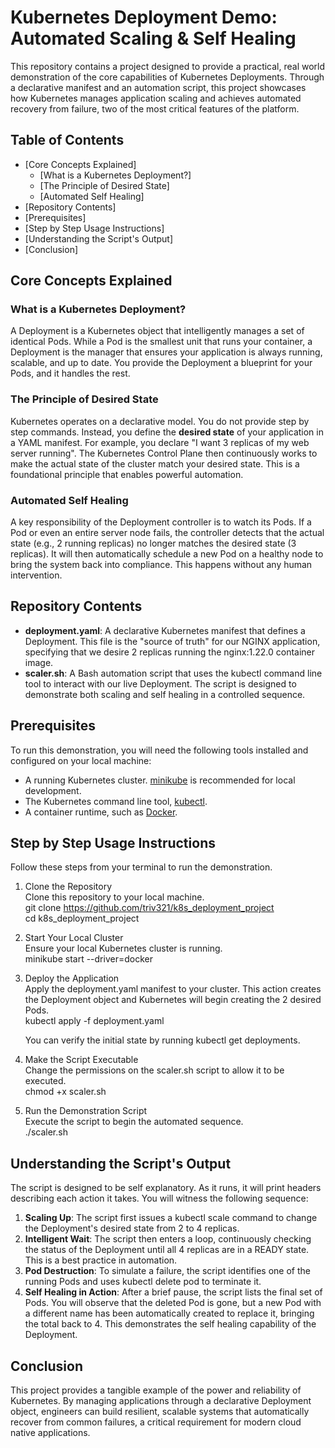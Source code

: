 # **Kubernetes Deployment Demo: Automated Scaling & Self Healing**

This repository contains a project designed to provide a practical, real world demonstration of the core capabilities of Kubernetes Deployments. Through a declarative manifest and an automation script, this project showcases how Kubernetes manages application scaling and achieves automated recovery from failure, two of the most critical features of the platform.

## **Table of Contents**

* [Core Concepts Explained] 
  * [What is a Kubernetes Deployment?]  
  * [The Principle of Desired State] 
  * [Automated Self Healing]  
* [Repository Contents]  
* [Prerequisites]  
* [Step by Step Usage Instructions]  
* [Understanding the Script's Output]  
* [Conclusion]

## **Core Concepts Explained**

### **What is a Kubernetes Deployment?**

A Deployment is a Kubernetes object that intelligently manages a set of identical Pods. While a Pod is the smallest unit that runs your container, a Deployment is the manager that ensures your application is always running, scalable, and up to date. You provide the Deployment a blueprint for your Pods, and it handles the rest.

### **The Principle of Desired State**

Kubernetes operates on a declarative model. You do not provide step by step commands. Instead, you define the **desired state** of your application in a YAML manifest. For example, you declare "I want 3 replicas of my web server running". The Kubernetes Control Plane then continuously works to make the actual state of the cluster match your desired state. This is a foundational principle that enables powerful automation.

### **Automated Self Healing**

A key responsibility of the Deployment controller is to watch its Pods. If a Pod or even an entire server node fails, the controller detects that the actual state (e.g., 2 running replicas) no longer matches the desired state (3 replicas). It will then automatically schedule a new Pod on a healthy node to bring the system back into compliance. This happens without any human intervention.

## **Repository Contents**

* **deployment.yaml**: A declarative Kubernetes manifest that defines a Deployment. This file is the "source of truth" for our NGINX application, specifying that we desire 2 replicas running the nginx:1.22.0 container image.  
* **scaler.sh**: A Bash automation script that uses the kubectl command line tool to interact with our live Deployment. The script is designed to demonstrate both scaling and self healing in a controlled sequence.

## **Prerequisites**

To run this demonstration, you will need the following tools installed and configured on your local machine:

* A running Kubernetes cluster. [minikube](https://minikube.sigs.k8s.io/docs/start/) is recommended for local development.  
* The Kubernetes command line tool, [kubectl](https://kubernetes.io/docs/tasks/tools/install-kubectl-linux/).  
* A container runtime, such as [Docker](https://www.docker.com/).

## **Step by Step Usage Instructions**

Follow these steps from your terminal to run the demonstration.

1. Clone the Repository  
   Clone this repository to your local machine.  
   git clone https://github.com/triv321/k8s_deployment_project  
   cd k8s_deployment_project

2. Start Your Local Cluster  
   Ensure your local Kubernetes cluster is running.  
   minikube start \--driver=docker

3. Deploy the Application  
   Apply the deployment.yaml manifest to your cluster. This action creates the Deployment object and Kubernetes will begin creating the 2 desired Pods.  
   kubectl apply \-f deployment.yaml

   You can verify the initial state by running kubectl get deployments.  
4. Make the Script Executable  
   Change the permissions on the scaler.sh script to allow it to be executed.  
   chmod \+x scaler.sh

5. Run the Demonstration Script  
   Execute the script to begin the automated sequence.  
   ./scaler.sh

## **Understanding the Script's Output**

The script is designed to be self explanatory. As it runs, it will print headers describing each action it takes. You will witness the following sequence:

1. **Scaling Up**: The script first issues a kubectl scale command to change the Deployment's desired state from 2 to 4 replicas.  
2. **Intelligent Wait**: The script then enters a loop, continuously checking the status of the Deployment until all 4 replicas are in a READY state. This is a best practice in automation.  
3. **Pod Destruction**: To simulate a failure, the script identifies one of the running Pods and uses kubectl delete pod to terminate it.  
4. **Self Healing in Action**: After a brief pause, the script lists the final set of Pods. You will observe that the deleted Pod is gone, but a new Pod with a different name has been automatically created to replace it, bringing the total back to 4\. This demonstrates the self healing capability of the Deployment.

## **Conclusion**

This project provides a tangible example of the power and reliability of Kubernetes. By managing applications through a declarative Deployment object, engineers can build resilient, scalable systems that automatically recover from common failures, a critical requirement for modern cloud native applications.